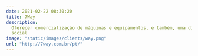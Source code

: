 ```yaml
---
date: 2021-02-22 08:30:20
title: 7Way
description:
  Oferecer comercialização de máquinas e equipamentos, e também, uma diferenciação no atendimento às novas necessidades de mercado.",
  social
image: "static/images/clients/way.png"
url: "http://7way.com.br/pt/"
---
```

